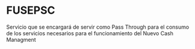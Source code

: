 # FUSEPSC
Servicio que se encargará de servir como Pass Through para el consumo de los servicios necesarios para el funcionamiento del Nuevo Cash Managment
